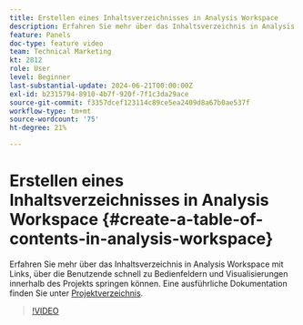 ```yaml
---
title: Erstellen eines Inhaltsverzeichnisses in Analysis Workspace
description: Erfahren Sie mehr über das Inhaltsverzeichnis in Analysis Workspace mit Links, über die Benutzende schnell zu Bedienfeldern und Visualisierungen innerhalb des Projekts springen können.
feature: Panels
doc-type: feature video
team: Technical Marketing
kt: 2812
role: User
level: Beginner
last-substantial-update: 2024-06-21T00:00:00Z
exl-id: b2315794-8910-4b7f-920f-7f1c3da29ace
source-git-commit: f3357dcef123114c89ce5ea2409d8a67b0ae537f
workflow-type: tm+mt
source-wordcount: '75'
ht-degree: 21%

---
```


# Erstellen eines Inhaltsverzeichnisses in Analysis Workspace {#create-a-table-of-contents-in-analysis-workspace}

Erfahren Sie mehr über das Inhaltsverzeichnis in Analysis Workspace mit Links, über die Benutzende schnell zu Bedienfeldern und Visualisierungen innerhalb des Projekts springen können. Eine ausführliche Dokumentation finden Sie unter [Projektverzeichnis](https://experienceleague.adobe.com/de/docs/analytics/analyze/analysis-workspace/build-workspace-project/project-table-of-contents).

>[!VIDEO](https://video.tv.adobe.com/v/35186/?quality=12&learn=on&captions=ger)
